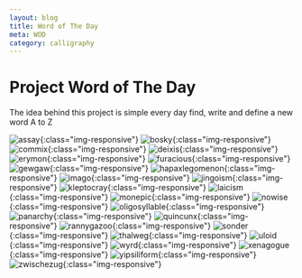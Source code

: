 ```yaml
---
layout: blog
title: Word of The Day
meta: WOD
category: calligraphy
---
```


<h1>Project Word of The Day</h1>

<p>
The idea behind this project is simple every day find, write and define a new word A to Z   
</p>




![assay](/assets/WODphotes/assay.jpg){:class="img-responsive"}
![bosky](/assets/WODphotes/bosky.jpg){:class="img-responsive"}
![commix](/assets/WODphotes/commix.jpg){:class="img-responsive"}
![deixis](/assets/WODphotes/deixis.jpg){:class="img-responsive"}
![erymon](/assets/WODphotes/erymon.jpg){:class="img-responsive"}
![furacious](/assets/WODphotes/furacious.jpg){:class="img-responsive"}
![gewgaw](/assets/WODphotes/gewgaw.jpg){:class="img-responsive"}
![hapaxlegomenon](/assets/WODphotes/hapaxlegomenon.jpg){:class="img-responsive"}
![imago](/assets/WODphotes/imago.jpg){:class="img-responsive"}
![jingoism](/assets/WODphotes/jingoism.jpg){:class="img-responsive"}
![kleptocray](/assets/WODphotes/kleptocray.jpg){:class="img-responsive"}
![laicism](/assets/WODphotes/laicism.jpg){:class="img-responsive"}
![monepic](/assets/WODphotes/monepic.jpg){:class="img-responsive"}
![nowise](/assets/WODphotes/nowise.jpg){:class="img-responsive"}
![oligosyllable](/assets/WODphotes/oligosyllable.jpg){:class="img-responsive"}
![panarchy](/assets/WODphotes/panarchy.jpg){:class="img-responsive"}
![quincunx](/assets/WODphotes/quincunx.jpg){:class="img-responsive"}
![rannygazoo](/assets/WODphotes/rannygazoo.jpg){:class="img-responsive"}
![sonder](/assets/WODphotes/sonder.jpg){:class="img-responsive"}
![thalweg](/assets/WODphotes/thalweg.jpg){:class="img-responsive"}
![uloid](/assets/WODphotes/uloid.jpg){:class="img-responsive"}
![wyrd](/assets/WODphotes/wyrd.jpg){:class="img-responsive"}
![xenagogue](/assets/WODphotes/xenagogue.jpg){:class="img-responsive"}
![yipsiliform](/assets/WODphotes/yipsiliform.jpg){:class="img-responsive"}
![zwischezug](/assets/WODphotes/zwischezug.jpg){:class="img-responsive"}
